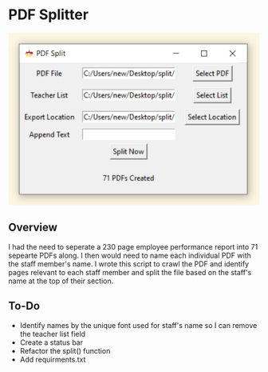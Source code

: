 # PDF Splitter
![](https://github.com/krum04/PDF-Split/blob/master/images/PDF%20Split.PNG?raw=true)

## Overview

I had the need to seperate a 230 page employee performance report into 71 sepearte PDFs along. I then would need to name each individual PDF with the staff member's name. I wrote this script to crawl the PDF and identify pages relevant to each staff member and split the file based on the staff's name at the top of their section.

## To-Do

* Identify names by the unique font used for staff's name so I can remove the teacher list field
* Create a status bar
* Refactor the split() function
* Add requirments.txt

